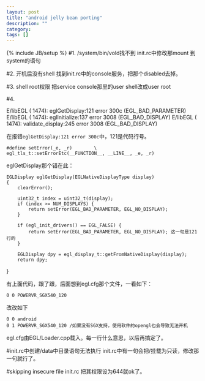 ```yaml
---
layout: post
title: "android jelly bean porting"
description: ""
category: 
tags: []
---
```

{% include JB/setup %}
#1. /system/bin/vold找不到
init.rc中修改那mount 到system的语句

#2. 开机后没有shell
找到init.rc中的console服务，把那个disabled去掉。

#3. shell root权限
把service console那里的user shell改成user root

#4.

E/libEGL  ( 1474): eglGetDisplay:121 error 300c (EGL_BAD_PARAMETER)
E/libEGL  ( 1474): eglInitialize:137 error 3008 (EGL_BAD_DISPLAY)
E/libEGL  ( 1474): validate_display:245 error 3008 (EGL_BAD_DISPLAY)

在报错`eglGetDisplay:121 error 300c`中，121是代码行号。

    #define setError(_e, _r)        \
    egl_tls_t::setErrorEtc(__FUNCTION__, __LINE__, _e, _r)

eglGetDisplay那个错在此：

    EGLDisplay eglGetDisplay(EGLNativeDisplayType display)
    {
        clearError();

        uint32_t index = uint32_t(display);
        if (index >= NUM_DISPLAYS) {
            return setError(EGL_BAD_PARAMETER, EGL_NO_DISPLAY);
        }

        if (egl_init_drivers() == EGL_FALSE) {
            return setError(EGL_BAD_PARAMETER, EGL_NO_DISPLAY); 这一句是121行的
        }

        EGLDisplay dpy = egl_display_t::getFromNativeDisplay(display);
        return dpy;
}   

有上面代码，跟了跟，后面想到egl.cfg那个文件，一看如下：

    0 0 POWERVR_SGX540_120

改改如下

    0 0 android
    0 1 POWERVR_SGX540_120 /如果没有SGX支持，使用软件的opengl也会导致无法开机

egl.cfg由EGL/Loader.cpp载入。每一行什么意思，以后再搞定了。

#init.rc中创建/data中目录语句无法执行
init.rc中有一句会把/挂载为只读，修改那一句就行了。

#skipping insecure file init.rc
把其权限设为644就ok了。
